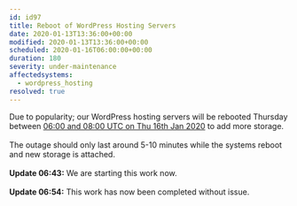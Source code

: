 ```yaml
---
id: id97
title: Reboot of WordPress Hosting Servers
date: 2020-01-13T13:36:00+00:00
modified: 2020-01-13T13:36:00+00:00
scheduled: 2020-01-16T06:00:00+00:00
duration: 180
severity: under-maintenance
affectedsystems:
  - wordpress_hosting
resolved: true
---
```


Due to popularity; our WordPress hosting servers will be rebooted Thursday between [06:00 and 08:00 UTC on Thu 16th Jan 2020](https://www.timeanddate.com/worldclock/fixedtime.html?iso=20200116T06&ah=2) to add more storage.<br /><br />The outage should only last around 5-10 minutes while the systems reboot and new storage is attached.<br /><br />**Update 06:43:** We are starting this work now.<br /><br />**Update 06:54:** This work has now been completed without issue.

